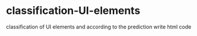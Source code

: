 # classification-UI-elements
classification of UI elements and according to the prediction write html code 
